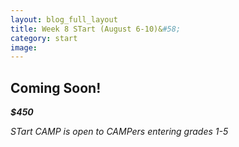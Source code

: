 ```yaml
---
layout: blog_full_layout
title: Week 8 STart (August 6-10)&#58; 
category: start
image: 
---
```



## Coming Soon!


**_$450_**


*STart CAMP is open to CAMPers entering grades 1-5*

